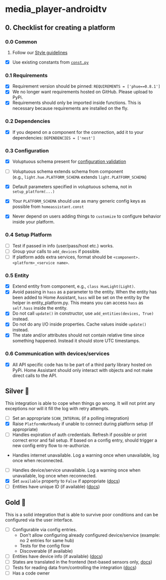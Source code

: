# media_player-androidtv


## 0. Checklist for creating a platform

### 0.0 Common

 1. Follow our [Style guidelines](development_guidelines.md)
- [x] Use existing constants from [`const.py`](https://github.com/home-assistant/home-assistant/blob/dev/homeassistant/const.py)

### 0.1 Requirements

- [x] Requirement version should be pinned: `REQUIREMENTS = ['phue==0.8.1']`
- [x] We no longer want requirements hosted on GitHub. Please upload to PyPi.
- [x] Requirements should only be imported inside functions. This is necessary because requirements are installed on the fly.

### 0.2 Dependencies

- [x] If you depend on a component for the connection, add it to your dependencies: `DEPENDENCIES = ['nest']`

### 0.3 Configuration

- [x] Voluptuous schema present for [configuration validation](development_validation.md)
- [ ] Voluptuous schema extends schema from component<br>(e.g., `light.hue.PLATFORM_SCHEMA` extends `light.PLATFORM_SCHEMA`)
- [x] Default parameters specified in voluptuous schema, not in `setup_platform(...)`
- [x] Your `PLATFORM_SCHEMA` should use as many generic config keys as possible from `homeassistant.const`

- [x] Never depend on users adding things to `customize` to configure behavior inside your platform.

### 0.4 Setup Platform

- [ ] Test if passed in info (user/pass/host etc.) works.
- [ ] Group your calls to `add_devices` if possible.
- [ ] If platform adds extra services, format should be `<component>.<platform>_<service name>`.

### 0.5 Entity

- [x] Extend entity from component, e.g., `class HueLight(Light)`.
- [x] Avoid passing in `hass` as a parameter to the entity. When the entity has been added to Home Assistant, `hass` will be set on the entity by the helper in entity_platform.py. This means you can access `hass` as `self.hass` inside the entity.
- [x] Do not call `update()` in constructor, use `add_entities(devices, True)` instead.
- [x] Do not do any I/O inside properties. Cache values inside `update()` instead.
- [x] The state and/or attributes should not contain relative time since something happened. Instead it should store UTC timestamps.

### 0.6 Communication with devices/services

- [x] All API specific code has to be part of a third party library hosted on PyPi. Home Assistant should only interact with objects and not make direct calls to the API.

## Silver 🥈

This integration is able to cope when things go wrong. It will not print any exceptions nor will it fill the log with retry attempts.

- [ ] Set an appropriate `SCAN_INTERVAL` (if a polling integration)
- [x] Raise `PlatformNotReady` if unable to connect during platform setup (if appropriate)
- [ ] Handles expiration of auth credentials. Refresh if possible or print correct error and fail setup. If based on a config entry, should trigger a new config entry flow to re-authorize.
- Handles internet unavailable. Log a warning once when unavailable, log once when reconnected.
- [ ] Handles device/service unavailable. Log a warning once when unavailable, log once when reconnected.
- [x] Set `available` property to `False` if appropriate ([docs](entity_index.md#generic-properties))
- [ ] Entities have unique ID (if available) ([docs](entity_registry_index.md#unique-id-requirements))

## Gold 🥇

This is a solid integration that is able to survive poor conditions and can be configured via the user interface.

- [ ] Configurable via config entries.
  - Don't allow configuring already configured device/service (example: no 2 entries for same hub)
  - Tests for the config flow
  - Discoverable (if available)
- [ ] Entities have device info (if available) ([docs](device_registry_index.md#defining-devices))
- [ ] States are translated in the frontend (text-based sensors only, [docs](internationalization_index.md))
- [ ] Tests for reading data from/controlling the integration ([docs](development_testing.md))
- [ ] Has a code owner
